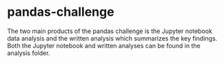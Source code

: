 # pandas-challenge
The two main products of the pandas challenge is the Jupyter notebook data analysis and the written analysis which summarizes the key findings. Both the Jupyter notebook and written analyses can be found in the analysis folder.
